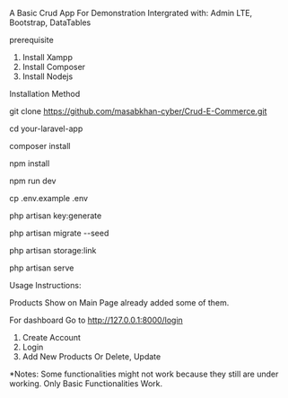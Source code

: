 A Basic Crud App For Demonstration
Intergrated with: 
Admin LTE,
Bootstrap,
DataTables



prerequisite 

1) Install Xampp
2) Install Composer
3) Install Nodejs




Installation Method




git clone https://github.com/masabkhan-cyber/Crud-E-Commerce.git


cd your-laravel-app


composer install

npm install

npm run dev


cp .env.example .env

php artisan key:generate


php artisan migrate --seed

php artisan storage:link

php artisan serve



Usage Instructions:

Products Show on Main Page already added some of them.

For dashboard Go to http://127.0.0.1:8000/login 
1) Create Account
2) Login
3) Add New Products Or Delete, Update


*Notes:
Some functionalities might not work because they still are under working.
Only Basic Functionalities Work.

